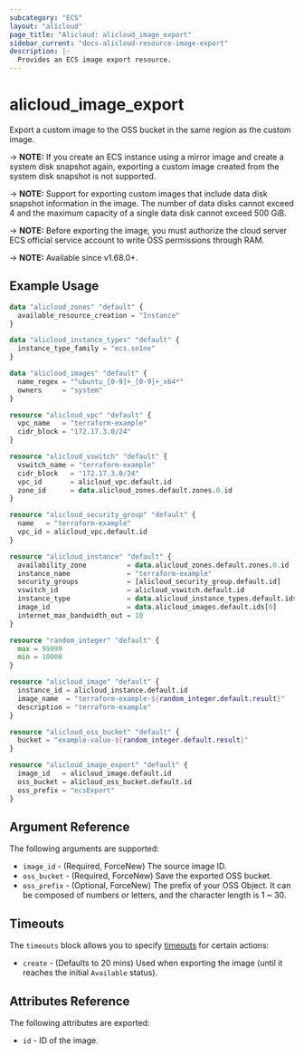 ```yaml
---
subcategory: "ECS"
layout: "alicloud"
page_title: "Alicloud: alicloud_image_export"
sidebar_current: "docs-alicloud-resource-image-export"
description: |-
  Provides an ECS image export resource.
---
```


# alicloud_image_export

Export a custom image to the OSS bucket in the same region as the custom image.

-> **NOTE:** If you create an ECS instance using a mirror image and create a system disk snapshot again, exporting a custom image created from the system disk snapshot is not supported.

-> **NOTE:** Support for exporting custom images that include data disk snapshot information in the image. The number of data disks cannot exceed 4 and the maximum capacity of a single data disk cannot exceed 500 GiB.

-> **NOTE:** Before exporting the image, you must authorize the cloud server ECS official service account to write OSS permissions through RAM.

-> **NOTE:** Available since v1.68.0+.

## Example Usage

```terraform
data "alicloud_zones" "default" {
  available_resource_creation = "Instance"
}

data "alicloud_instance_types" "default" {
  instance_type_family = "ecs.sn1ne"
}

data "alicloud_images" "default" {
  name_regex = "^ubuntu_[0-9]+_[0-9]+_x64*"
  owners     = "system"
}

resource "alicloud_vpc" "default" {
  vpc_name   = "terraform-example"
  cidr_block = "172.17.3.0/24"
}

resource "alicloud_vswitch" "default" {
  vswitch_name = "terraform-example"
  cidr_block   = "172.17.3.0/24"
  vpc_id       = alicloud_vpc.default.id
  zone_id      = data.alicloud_zones.default.zones.0.id
}

resource "alicloud_security_group" "default" {
  name   = "terraform-example"
  vpc_id = alicloud_vpc.default.id
}

resource "alicloud_instance" "default" {
  availability_zone          = data.alicloud_zones.default.zones.0.id
  instance_name              = "terraform-example"
  security_groups            = [alicloud_security_group.default.id]
  vswitch_id                 = alicloud_vswitch.default.id
  instance_type              = data.alicloud_instance_types.default.ids[0]
  image_id                   = data.alicloud_images.default.ids[0]
  internet_max_bandwidth_out = 10
}

resource "random_integer" "default" {
  max = 99999
  min = 10000
}

resource "alicloud_image" "default" {
  instance_id = alicloud_instance.default.id
  image_name  = "terraform-example-${random_integer.default.result}"
  description = "terraform-example"
}

resource "alicloud_oss_bucket" "default" {
  bucket = "example-value-${random_integer.default.result}"
}

resource "alicloud_image_export" "default" {
  image_id   = alicloud_image.default.id
  oss_bucket = alicloud_oss_bucket.default.id
  oss_prefix = "ecsExport"
}
```

## Argument Reference

The following arguments are supported:

* `image_id` - (Required, ForceNew) The source image ID.
* `oss_bucket` - (Required, ForceNew) Save the exported OSS bucket.
* `oss_prefix` - (Optional, ForceNew) The prefix of your OSS Object. It can be composed of numbers or letters, and the character length is 1 ~ 30.
   
## Timeouts

The `timeouts` block allows you to specify [timeouts](https://www.terraform.io/docs/configuration-0-11/resources.html#timeouts) for certain actions:

* `create` - (Defaults to 20 mins) Used when exporting the image (until it reaches the initial `Available` status). 
   
   
## Attributes Reference
 
 The following attributes are exported:
 
* `id` - ID of the image.
